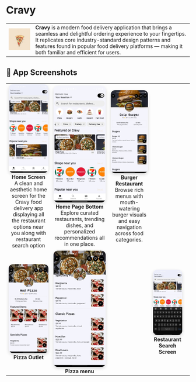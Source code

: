 <!-- Cravy App Overview -->
<h1>Cravy</h1>

<table>
  <tr>
    <td>
      <img src="assets/icons/app_icon.png" alt="Cravy" style="width: 300px;"/>
    </td>
    <td>
      <strong>Cravy</strong> is a modern food delivery application that brings a seamless and delightful ordering experience to your fingertips.  
      It replicates core industry-standard design patterns and features found in popular food delivery platforms — making it both familiar and efficient for users.
    </td>
  </tr>
</table>

<!-- App Screenshots Showcase -->
<h2>📸 App Screenshots</h2>

<table>
  <tr>
    <td style="text-align: center;">
      <img src="screenshots/Home_page.jpg" alt="Home Screen" style="width: 200px; border-radius: 12px; box-shadow: 0 4px 10px rgba(0,0,0,0.15);"/><br/>
      <strong>Home Screen</strong><br/>
      A clean and aesthetic home screen for the Cravy food delivery app displaying all the restaurant options near you along with restaurant search option 
    </td>
    <td style="text-align: center;">
      <img src="screenshots/Home_page_2.jpg" alt="Home Screen" style="width: 200px; border-radius: 12px; box-shadow: 0 4px 10px rgba(0,0,0,0.15);"/><br/>
      <strong>Home Page Bottom</strong><br/>
      Explore curated restaurants, trending dishes, and personalized recommendations all in one place.
    </td>
    <td style="text-align: center;">
      <img src="screenshots/Burger_1.jpg" alt="Menu Screen" style="width: 200px; border-radius: 12px; box-shadow: 0 4px 10px rgba(0,0,0,0.15);"/><br/>
      <strong>Burger Restaurant</strong><br/>
      Browse rich menus with mouth-watering burger visuals and easy navigation across food categories.
    </td>
  </tr>
  <tr>
    <td style="text-align: center;">
      <img src="screenshots/Pizza_top.jpg" alt="Cart Screen" style="width: 200px; border-radius: 12px; box-shadow: 0 4px 10px rgba(0,0,0,0.15);"/><br/>
      <strong>Pizza Outlet</strong><br/>
    </td>
    <td style="text-align: center;">
      <img src="screenshots/Pizza_bottom.jpg" alt="Order Tracking Screen" style="width: 200px; border-radius: 12px; box-shadow: 0 4px 10px rgba(0,0,0,0.15);"/><br/>
      <strong>Pizza menu</strong><br/>
    </td>
    <td></td>
    <td style="text-align: center;">
      <img src="screenshots/Restaurant_search.jpg" alt="Order Tracking Screen" style="width: 200px; border-radius: 12px; box-shadow: 0 4px 10px rgba(0,0,0,0.15);"/><br/>
      <strong>Restaurant Search Screen</strong><br/>
    </td>
    <td></td>
  </tr>

  
</table>
